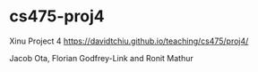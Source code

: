 # cs475-proj4

Xinu Project 4
https://davidtchiu.github.io/teaching/cs475/proj4/

Jacob Ota, Florian Godfrey-Link and Ronit Mathur
